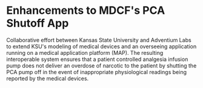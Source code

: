 # Enhancements to MDCF's PCA Shutoff App

Collaborative effort between Kansas State University and Adventium Labs to extend KSU's modeling of medical devices and an overseeing application running on a medical application platform (MAP). The resulting interoperable system ensures that a patient controlled analgesia infusion pump does not deliver an overdose of narcotic to the patient by shutting the PCA pump off in the event of inappropriate physiological readings being reported by the medical devices.
